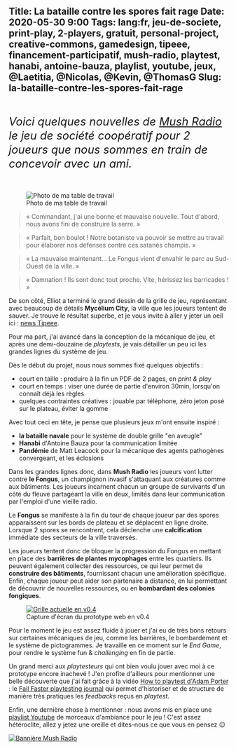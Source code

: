 Title: La bataille contre les spores fait rage
Date: 2020-05-30 9:00
Tags: lang:fr, jeu-de-societe, print-play, 2-players, gratuit, personal-project, creative-commons, gamedesign, tipeee, financement-participatif, mush-radio, playtest, hanabi, antoine-bauza, playlist, youtube, jeux, @Laetitia, @Nicolas, @Kevin, @ThomasG
Slug: la-bataille-contre-les-spores-fait-rage
---

<p class="intro">
Voici quelques nouvelles de <a href="https://fr.tipeee.com/mush-radio">Mush Radio</a>
le jeu de société coopératif pour 2 joueurs que nous sommes en train de concevoir avec un ami.
</p>

<figure>
  <img alt="Photo de ma table de travail" src="images/2020/05/wip-MushRadio.jpg">
  <figcaption>Photo de ma table de travail</figcaption>
</figure>

> « Commandant, j'ai une bonne et mauvaise nouvelle.
> Tout d'abord, nous avons fini de construire la serre.  »

> « Parfait, bon boulot ! Notre botaniste va pouvoir se mettre au travail pour élaborer nos défenses contre ces satanés champis. »

> « La mauvaise maintenant... Le Fongus vient d'envahir le parc au Sud-Ouest de la ville. »

> « Damnation ! Ils sont donc tout proche. Vite, hérissez les barricades ! »

De son côté, Elliot a terminé le grand dessin de la grille de jeu,
représentant avec beaucoup de détails **Mycélium City**, la ville que les joueurs tentent de sauver.
Je trouve le résultat superbe, et je vous invite à aller y jeter un oeil ici : [news Tipeee](https://fr.tipeee.com/mush-radio/news/85460).

Pour ma part, j'ai avancé dans la conception de la mécanique de jeu,
et après une demi-douzaine de _playtests_, je vais détailler un peu ici les grandes lignes du système de jeu.

Dès le début du projet, nous nous sommes fixé quelques objectifs :

- court en taille : produire à la fin un PDF de 2 pages, en _print & play_
- court en temps : viser une durée de partie d'environ 30min, lorsqu'on connaît déjà les règles
- quelques contraintes créatives : jouable par téléphone, zéro jeton posé sur le plateau, éviter la gomme

Avec tout ceci en tête, je pense que plusieurs jeux m'ont ensuite inspiré :

* **la bataille navale** pour le système de double grille "en aveugle"
* **Hanabi** d'Antoine Bauza pour la communication limitée
* **Pandémie** de Matt Leacock pour la mécanique des agents pathogènes convergeant, et les éclosions

Dans les grandes lignes donc, dans **Mush Radio** les joueurs vont lutter contre **le Fongus**,
un champignon invasif s'attaquant aux créatures comme aux bâtiments.
Les joueurs incarnent chacun un groupe de survivants d'un côté du fleuve partageant la ville en deux,
limités dans leur communication par l'emploi d'une vieille radio.

Le **Fongus** se manifeste à la fin du tour de chaque joueur par des spores apparaissent sur les bords de plateau et se déplacent en ligne droite.
Lorsque 2 spores se rencontrent, cela déclenche une **calcification** immédiate des secteurs de la ville traversés.

Les joueurs tentent donc de bloquer la progression du Fongus en mettant en place
des **barrières de plantes mycophages** entre les quartiers. Ils peuvent également collecter des ressources,
ce qui leur permet de **construire des bâtiments**, fournissant chacun une amélioration spécifique.
Enfin, chaque joueur peut aider son partenaire à distance, en lui permettant de découvrir de nouvelles ressources,
ou en **bombardant des colonies fongiques**.

<figure>
  <a href="images/2020/05/MushRadio-v0.4-grid.png" target="_blank">
    <img alt="Grille actuelle en v0.4" src="images/2020/05/MushRadio-v0.4-grid.png">
  </a>
  <figcaption>Capture d'écran du prototype web en v0.4</figcaption>
</figure>

Pour le moment le jeu est assez fluide à jouer et j'ai eu de très bons retours sur certaines mécaniques de jeu,
comme les barrières, le bombardement et le système de pictogrammes.
Je travaille en ce moment sur le _End Game_, pour rendre le système fun & _challenging_ en fin de partie.

Un grand merci aux _playtesteurs_ qui ont bien voulu jouer avec moi à ce prototype encore inachevé !
J'en profite d'ailleurs pour mentionner une belle découverte que j'ai fait grâce à la vidéo [How to playtest d'Adam Porter](https://www.youtube.com/watch?v=IgRv8mF7cPo) :
le [Fail Faster playtesting journal](https://gamefound.com/projects/jay-cormier/failfasterplaytestingjournal)
qui permet d'historiser et de structure de manière très pratiques les _feedbacks_ reçus en _playtest_.

Enfin, une dernière chose à mentionner :
nous avons mis en place une [playlist Youtube](https://www.youtube.com/playlist?list=PLLgE-ga3W_kZrRHyXEcJD2zjJPPH9fqsD)
de morceaux d'ambiance pour le jeu !
C'est assez hétéroclite, allez y jetez une oreille et dites-nous ce que vous en pensez 😉

[![Bannière Mush Radio](images/2020/04/MushRadio.jpg)](https://fr.tipeee.com/mush-radio)

<style>
.intro {
  font-size: 1.6rem;
  line-height: 2rem;
  font-style: italic;
  margin: 3rem 0;
}
</style>
